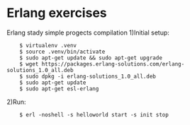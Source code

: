 # Erlang exercises
Erlang stady simple progects compilation
1)Initial setup:
```shell
    $ virtualenv .venv
    $ source .venv/bin/activate
    $ sudo apt-get update && sudo apt-get upgrade
    $ wget https://packages.erlang-solutions.com/erlang-solutions_1.0_all.deb
    $ sudo dpkg -i erlang-solutions_1.0_all.deb
    $ sudo apt-get update
    $ sudo apt-get esl-erlang  
```
2)Run:
```shell
    $ erl -noshell -s helloworld start -s init stop
```
